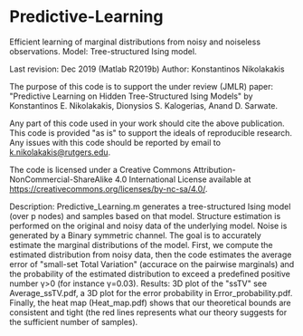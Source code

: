 # Predictive-Learning
Efficient learning of marginal distributions from noisy and noiseless observations. Model: Tree-structured Ising model.

Last revision: Dec 2019 (Matlab R2019b) Author: Konstantinos Nikolakakis

The purpose of this code is to support the under review (JMLR) paper: "Predictive Learning on Hidden Tree-Structured Ising Models" by Konstantinos E. Nikolakakis, Dionysios S. Kalogerias, Anand D. Sarwate.

Any part of this code used in your work should cite the above publication.
This code is provided "as is" to support the ideals of reproducible research. Any issues with this code should be reported by email to k.nikolakakis@rutgers.edu. 

The code is licensed under a Creative Commons Attribution-NonCommercial-ShareAlike 4.0 International License available at https://creativecommons.org/licenses/by-nc-sa/4.0/.

Description: Predictive_Learning.m generates a tree-structured Ising model (over p nodes) and samples based on that model. Structure estimation is performed on the original and noisy data of the underlying model. Noise is generated by a Binary symmetric channel. The goal is to accurately estimate the marginal distributions of the model. First, we compute the estimated distribution from noisy data, then the code estimates the average error of "small-set Total Variation" (accurace on the pairwise marginals) and the probability of the estimated distribution to exceed a predefined positive number γ>0 (for instance γ=0.03). Results: 3D plot of the "ssTV" see Average_ssTV.pdf, a 3D plot for the error probability in Error_probability.pdf. Finally, the heat map (Heat_map.pdf) shows that our theoretical bounds are consistent and tight (the red lines represents what our theory suggests for the sufficient number of samples).
